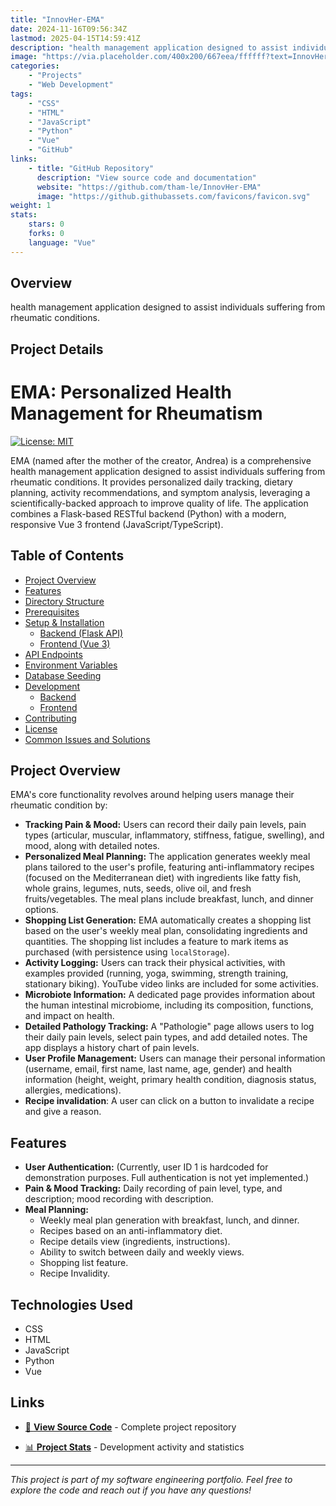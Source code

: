 ```yaml
---
title: "InnovHer-EMA"
date: 2024-11-16T09:56:34Z
lastmod: 2025-04-15T14:59:41Z
description: "health management application designed to assist individuals suffering from rheumatic conditions."
image: "https://via.placeholder.com/400x200/667eea/ffffff?text=InnovHer-EMA"
categories:
    - "Projects"
    - "Web Development"
tags:
    - "CSS"
    - "HTML"
    - "JavaScript"
    - "Python"
    - "Vue"
    - "GitHub"
links:
    - title: "GitHub Repository"
      description: "View source code and documentation"
      website: "https://github.com/tham-le/InnovHer-EMA"
      image: "https://github.githubassets.com/favicons/favicon.svg"
weight: 1
stats:
    stars: 0
    forks: 0
    language: "Vue"
---
```


## Overview

health management application designed to assist individuals suffering from rheumatic conditions.

## Project Details

# EMA: Personalized Health Management for Rheumatism

[![License: MIT](https://img.shields.io/badge/License-MIT-yellow.svg)](https://opensource.org/licenses/MIT)

EMA (named after the mother of the creator, Andrea) is a comprehensive health management application designed to assist individuals suffering from rheumatic conditions.  It provides personalized daily tracking, dietary planning, activity recommendations, and symptom analysis, leveraging a scientifically-backed approach to improve quality of life. The application combines a Flask-based RESTful backend (Python) with a modern, responsive Vue 3 frontend (JavaScript/TypeScript).

## Table of Contents

- [Project Overview](#project-overview)
- [Features](#features)
- [Directory Structure](#directory-structure)
- [Prerequisites](#prerequisites)
- [Setup & Installation](#setup--installation)
  - [Backend (Flask API)](#backend-flask-api)
  - [Frontend (Vue 3)](#frontend-vue-3)
- [API Endpoints](#api-endpoints)
- [Environment Variables](#environment-variables)
- [Database Seeding](#database-seeding)
- [Development](#development)
  - [Backend](#backend)
  - [Frontend](#frontend)
- [Contributing](#contributing)
- [License](#license)
- [Common Issues and Solutions](#common-issues-and-solutions)


## Project Overview

EMA's core functionality revolves around helping users manage their rheumatic condition by:

*   **Tracking Pain & Mood:** Users can record their daily pain levels, pain types (articular, muscular, inflammatory, stiffness, fatigue, swelling), and mood, along with detailed notes.
*   **Personalized Meal Planning:**  The application generates weekly meal plans tailored to the user's profile, featuring anti-inflammatory recipes (focused on the Mediterranean diet) with ingredients like fatty fish, whole grains, legumes, nuts, seeds, olive oil, and fresh fruits/vegetables.  The meal plans include breakfast, lunch, and dinner options.
*   **Shopping List Generation:**  EMA automatically creates a shopping list based on the user's weekly meal plan, consolidating ingredients and quantities.  The shopping list includes a feature to mark items as purchased (with persistence using `localStorage`).
*   **Activity Logging:** Users can track their physical activities, with examples provided (running, yoga, swimming, strength training, stationary biking). YouTube video links are included for some activities.
*   **Microbiote Information:** A dedicated page provides information about the human intestinal microbiome, including its composition, functions, and impact on health.
*   **Detailed Pathology Tracking:** A "Pathologie" page allows users to log their daily pain levels, select pain types, and add detailed notes.  The app displays a history chart of pain levels.
*   **User Profile Management:** Users can manage their personal information (username, email, first name, last name, age, gender) and health information (height, weight, primary health condition, diagnosis status, allergies, medications).
* **Recipe invalidation**: A user can click on a button to invalidate a recipe and give a reason.

## Features

*   **User Authentication:** (Currently, user ID 1 is hardcoded for demonstration purposes.  Full authentication is not yet implemented.)
*   **Pain & Mood Tracking:** Daily recording of pain level, type, and description; mood recording with description.
*   **Meal Planning:**
    *   Weekly meal plan generation with breakfast, lunch, and dinner.
    *   Recipes based on an anti-inflammatory diet.
    *   Recipe details view (ingredients, instructions).
    *   Ability to switch between daily and weekly views.
    *  Shopping list feature.
    * Recipe Invalidity.

## Technologies Used

- CSS
- HTML
- JavaScript
- Python
- Vue

## Links

- [📂 **View Source Code**](https://github.com/tham-le/InnovHer-EMA) - Complete project repository

- [📊 **Project Stats**](https://github.com/tham-le/InnovHer-EMA/pulse) - Development activity and statistics

---

*This project is part of my software engineering portfolio. Feel free to explore the code and reach out if you have any questions!*
